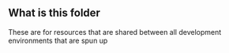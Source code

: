 ## What is this folder

These are for resources that are shared between all development environments that are spun up
